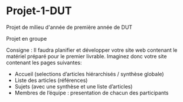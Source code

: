 # Projet-1-DUT
Projet de milieu d'année de première année de DUT

Projet en groupe

Consigne :
Il faudra planifier et développer votre site web contenant le matériel préparé pour le premier livrable.
Imaginez donc votre site contenant les pages suivantes:
- Accueil (selections d’articles hiérarchisés / synthèse globale)
- Liste des articles (références)
- Sujets (avec une synthèse et une liste d’articles)
- Membres de l’équipe : presentation de chacun des participants
